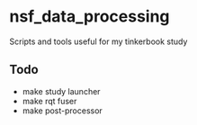 nsf_data_processing
===================

Scripts and tools useful for my tinkerbook study

## Todo

- make study launcher
- make rqt fuser
- make post-processor
